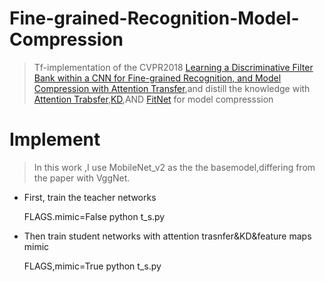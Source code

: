 # Fine-grained-Recognition-Model-Compression

> Tf-implementation of the CVPR2018 [Learning a Discriminative Filter Bank within a CNN for Fine-grained Recognition, and Model Compression with Attention Transfer](https://arxiv.org/abs/1611.09932),and distill the knowledge with [Attention Trabsfer]( https://arxiv.org/abs/1612.03928),[KD](https://arxiv.org/pdf/1503.02531.pdf),AND [FitNet](https://arxiv.org/pdf/1412.6550.pdf) for model compresssion

# Implement

> In this work ,I use MobileNet_v2 as the the basemodel,differing from the paper with VggNet.

* First, train the teacher networks

  FLAGS.mimic=False
  python t_s.py
  
* Then train student networks with attention trasnfer&KD&feature maps mimic

  FLAGS,mimic=True
  python t_s.py

